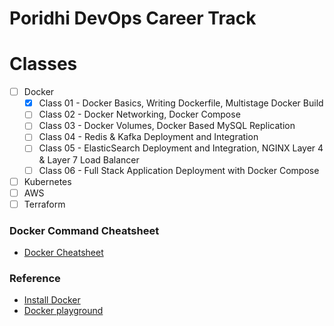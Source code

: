 # Poridhi DevOps Career Track

# Classes

- [ ] Docker
  - [x] Class 01 - Docker Basics, Writing Dockerfile, Multistage Docker Build
  - [ ] Class 02 - Docker Networking, Docker Compose
  - [ ] Class 03 - Docker Volumes, Docker Based MySQL Replication
  - [ ] Class 04 - Redis & Kafka Deployment and Integration
  - [ ] Class 05 - ElasticSearch Deployment and Integration, NGINX Layer 4 & Layer 7 Load Balancer
  - [ ] Class 06 - Full Stack Application Deployment with Docker Compose
- [ ] Kubernetes
- [ ] AWS
- [ ] Terraform

### Docker Command Cheatsheet
- [Docker Cheatsheet](https://github.com/docker-chetsheet.md#docker-chetsheet)

### Reference
- [Install Docker](https://docs.docker.com/desktop/install/windows-install/)
- [Docker playground](https://labs.play-with-docker.com/)
